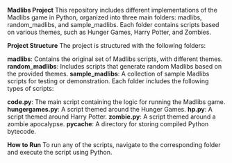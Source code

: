 **Madlibs Project**
This repository includes different implementations of the Madlibs game in Python, organized into three main folders: madlibs, random_madlibs, and sample_madlibs. Each folder contains scripts based on various themes, such as Hunger Games, Harry Potter, and Zombies.

**Project Structure**
The project is structured with the following folders:

**madlibs**: Contains the original set of Madlibs scripts, with different themes.
**random_madlibs**: Includes scripts that generate random Madlibs based on the provided themes.
**sample_madlibs**: A collection of sample Madlibs scripts for testing or demonstration.
Each folder includes the following types of scripts:

**code.py**: The main script containing the logic for running the Madlibs game.
**hungergames.py**: A script themed around the Hunger Games.
**hp.py**: A script themed around Harry Potter.
**zombie.py**: A script themed around a zombie apocalypse.
**pycache**: A directory for storing compiled Python bytecode.

**How to Run**
To run any of the scripts, navigate to the corresponding folder and execute the script using Python.
